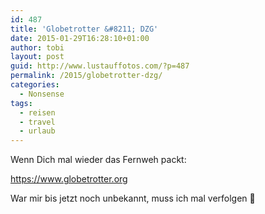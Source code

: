 ```yaml
---
id: 487
title: 'Globetrotter &#8211; DZG'
date: 2015-01-29T16:28:10+01:00
author: tobi
layout: post
guid: http://www.lustauffotos.com/?p=487
permalink: /2015/globetrotter-dzg/
categories:
  - Nonsense
tags:
  - reisen
  - travel
  - urlaub
---
```

Wenn Dich mal wieder das Fernweh packt:

<https://www.globetrotter.org>

War mir bis jetzt noch unbekannt, muss ich mal verfolgen 🙂